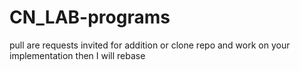 # CN_LAB-programs
pull are requests invited for addition or clone repo and work on your implementation then I will rebase

